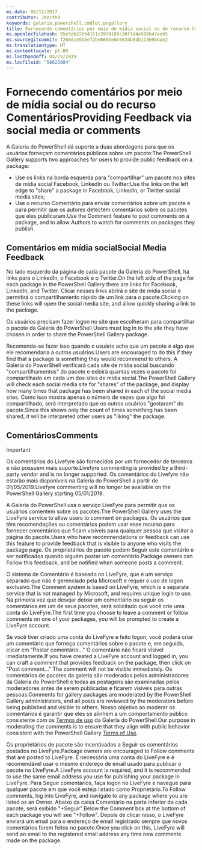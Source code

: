 ```yaml
---
ms.date: 06/12/2017
contributor: JKeithB
keywords: galeria,powershell,cmdlet,psgallery
title: Fornecendo comentários por meio de mídia social ou do recurso Comentários
ms.openlocfilehash: 95e5db22b94151c3974189c30f1d4e580b47eeb5
ms.sourcegitcommit: f268dce5b5e72be669be0c6634b8db11369bbae2
ms.translationtype: HT
ms.contentlocale: pt-BR
ms.lasthandoff: 03/29/2019
ms.locfileid: "58623884"
---
```

# <a name="providing-feedback-via-social-media-or-comments"></a><span data-ttu-id="6cb72-103">Fornecendo comentários por meio de mídia social ou do recurso Comentários</span><span class="sxs-lookup"><span data-stu-id="6cb72-103">Providing Feedback via social media or comments</span></span>

<span data-ttu-id="6cb72-104">A Galeria do PowerShell dá suporte a duas abordagens para que os usuários forneçam comentários públicos sobre um pacote:</span><span class="sxs-lookup"><span data-stu-id="6cb72-104">The PowerShell Gallery supports two approaches for users to provide public feedback on a package:</span></span>

- <span data-ttu-id="6cb72-105">Use os links na borda esquerda para "compartilhar" um pacote nos sites de mídia social Facebook, LinkedIn ou Twitter;</span><span class="sxs-lookup"><span data-stu-id="6cb72-105">Use the links on the left edge to "share" a package in Facebook, LinkedIn, or Twitter social media sites;</span></span>
- <span data-ttu-id="6cb72-106">Use o recurso Comentário para enviar comentários sobre um pacote e para permitir que os autores detectem comentários sobre os pacotes que eles publicaram.</span><span class="sxs-lookup"><span data-stu-id="6cb72-106">Use the Comment feature to post comments on a package, and to allow Authors to watch for comments on packages they publish.</span></span>

## <a name="social-media-feedback"></a><span data-ttu-id="6cb72-107">Comentários em mídia social</span><span class="sxs-lookup"><span data-stu-id="6cb72-107">Social Media Feedback</span></span>

<span data-ttu-id="6cb72-108">No lado esquerdo da página de cada pacote da Galeria do PowerShell, há links para o LinkedIn, o Facebook e o Twitter.</span><span class="sxs-lookup"><span data-stu-id="6cb72-108">On the left side of the page for each package in the PowerShell Gallery there are links for Facebook, LinkedIn, and Twitter.</span></span>
<span data-ttu-id="6cb72-109">Clicar nesses links abrirá o site de mídia social e permitirá o compartilhamento rápido de um link para o pacote.</span><span class="sxs-lookup"><span data-stu-id="6cb72-109">Clicking on these links will open the social media site, and allow quickly sharing a link to the package.</span></span>

<span data-ttu-id="6cb72-110">Os usuários precisam fazer logon no site que escolheram para compartilhar o pacote da Galeria do PowerShell.</span><span class="sxs-lookup"><span data-stu-id="6cb72-110">Users must log in to the site they have chosen in order to share the PowerShell Gallery package.</span></span>

<span data-ttu-id="6cb72-111">Recomenda-se fazer isso quando o usuário acha que um pacote é algo que ele recomendaria a outros usuários.</span><span class="sxs-lookup"><span data-stu-id="6cb72-111">Users are encouraged to do this if they find that a package is something they would recommend to others.</span></span>
<span data-ttu-id="6cb72-112">A Galeria do PowerShell verificará cada site de mídia social buscando "compartilhamentos" do pacote e exibirá quantas vezes o pacote foi compartilhado em cada um dos sites de mídia social.</span><span class="sxs-lookup"><span data-stu-id="6cb72-112">The PowerShell Gallery will check each social media site for "shares" of the package, and display how many times that package has been shared in each of the social media sites.</span></span>
<span data-ttu-id="6cb72-113">Como isso mostra apenas o número de vezes que algo foi compartilhado, será interpretado que os outros usuários "gostaram" do pacote.</span><span class="sxs-lookup"><span data-stu-id="6cb72-113">Since this shows only the count of times something has been shared, it will be interpreted other users as "liking" the package.</span></span>

## <a name="comments"></a><span data-ttu-id="6cb72-114">Comentários</span><span class="sxs-lookup"><span data-stu-id="6cb72-114">Comments</span></span>

> [!IMPORTANT]
> <span data-ttu-id="6cb72-115">Os comentários do Livefyre são fornecidos por um fornecedor de terceiros e não possuem mais suporte.</span><span class="sxs-lookup"><span data-stu-id="6cb72-115">Livefyre commenting is provided by a third-party vendor and is no longer supported.</span></span>
> <span data-ttu-id="6cb72-116">Os comentários do Livefyre não estarão mais disponíveis na Galeria do PowerShell a partir de 01/05/2019.</span><span class="sxs-lookup"><span data-stu-id="6cb72-116">Livefyre commenting will no longer be available on the PowerShell Gallery starting 05/01/2019.</span></span> 

<span data-ttu-id="6cb72-117">A Galeria do PowerShell usa o serviço LiveFyre para permitir que os usuários comentem sobre os pacotes.</span><span class="sxs-lookup"><span data-stu-id="6cb72-117">The PowerShell Gallery uses the LiveFyre service to allow users to comment on packages.</span></span>
<span data-ttu-id="6cb72-118">Os usuários que têm recomendações ou comentários podem usar esse recurso para fornecer comentários que ficam visíveis para qualquer pessoa que visitar a página do pacote.</span><span class="sxs-lookup"><span data-stu-id="6cb72-118">Users who have recommendations or feedback can use this feature to provide feedback that is visible to anyone who visits the package page.</span></span>
<span data-ttu-id="6cb72-119">Os proprietários do pacote podem Seguir este comentário e ser notificados quando alguém postar um comentário.</span><span class="sxs-lookup"><span data-stu-id="6cb72-119">Package owners can Follow this feedback, and be notified when someone posts a comment.</span></span>

<span data-ttu-id="6cb72-120">O sistema de Comentário é baseado no LiveFyre, que é um serviço separado que não é gerenciado pela Microsoft e requer o uso de logon exclusivo.</span><span class="sxs-lookup"><span data-stu-id="6cb72-120">The Comment system is based on LiveFyre, which is a separate service that is not managed by Microsoft, and requires unique login to use.</span></span>
<span data-ttu-id="6cb72-121">Na primeira vez que desejar deixar um comentário ou seguir os comentários em um de seus pacotes, será solicitado que você crie uma conta do LiveFyre.</span><span class="sxs-lookup"><span data-stu-id="6cb72-121">The first time you choose to leave a comment or follow comments on one of your packages, you will be prompted to create a LiveFyre account.</span></span>

<span data-ttu-id="6cb72-122">Se você tiver criado uma conta do LiveFyre e feito logon, você poderá criar um comentário que forneça comentários sobre o pacote e, em seguida, clicar em "Postar comentário..." O comentário não ficará visível imediatamente.</span><span class="sxs-lookup"><span data-stu-id="6cb72-122">If you have created a LiveFyre account and logged in, you can craft a comment that provides feedback on the package, then click on "Post comment..." The comment will not be visible immediately.</span></span>
<span data-ttu-id="6cb72-123">Os comentários de pacotes da galeria são moderados pelos administradores da Galeria do PowerShell e todas as postagens são examinadas pelos moderadores antes de serem publicadas e ficarem visíveis para outras pessoas.</span><span class="sxs-lookup"><span data-stu-id="6cb72-123">Comments for gallery packages are moderated by the PowerShell Gallery administrators, and all posts are reviewed by the moderators before being published and visible to others.</span></span>
<span data-ttu-id="6cb72-124">Nosso objetivo ao moderar os comentários é garantir que eles se alinhem a um comportamento público consistente com os [Termos de uso](https://www.powershellgallery.com/policies/Terms) da Galeria do PowerShell.</span><span class="sxs-lookup"><span data-stu-id="6cb72-124">Our purpose in moderating the comments is to ensure that they align with public behavior consistent with the PowerShell Gallery [Terms of Use](https://www.powershellgallery.com/policies/Terms).</span></span>

<span data-ttu-id="6cb72-125">Os proprietários de pacote são incentivados a Seguir os comentários postados no LiveFyre.</span><span class="sxs-lookup"><span data-stu-id="6cb72-125">Package owners are encouraged to Follow comments that are posted to LiveFyre.</span></span>
<span data-ttu-id="6cb72-126">É necessária uma conta do LiveFyre e é recomendável usar o mesmo endereço de email usado para publicar o pacote no LiveFyre.</span><span class="sxs-lookup"><span data-stu-id="6cb72-126">A LiveFyre account is required, and it is recommended to use the same email address you use for publishing your package in LiveFyre.</span></span>
<span data-ttu-id="6cb72-127">Para Seguir comentários, faça logon no LiveFyre e navegue para qualquer pacote em que você esteja listado como Proprietário.</span><span class="sxs-lookup"><span data-stu-id="6cb72-127">To Follow comments, log into LiveFyre, and navigate to any package where you are listed as an Owner.</span></span>
<span data-ttu-id="6cb72-128">Abaixo da caixa Comentário na parte inferior de cada pacote, será exibido "+Seguir".</span><span class="sxs-lookup"><span data-stu-id="6cb72-128">Below the Comment box at the bottom of each package you will see "+Follow".</span></span>
<span data-ttu-id="6cb72-129">Depois de clicar nisso, o LiveFyre enviará um email para o endereço de email registrado sempre que novos comentários forem feitos no pacote.</span><span class="sxs-lookup"><span data-stu-id="6cb72-129">Once you click on this, LiveFyre will send an email to the registered email address any time new comments made on the package.</span></span>
